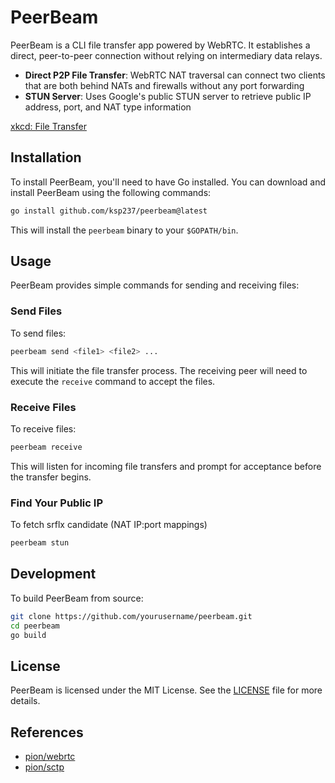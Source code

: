 # PeerBeam

PeerBeam is a CLI file transfer app powered by WebRTC. It establishes a direct, peer-to-peer connection without relying on intermediary data relays. 

- **Direct P2P File Transfer**: WebRTC NAT traversal can connect two clients that are both behind NATs and firewalls without any port forwarding
- **STUN Server**: Uses Google's public STUN server to retrieve public IP address, port, and NAT type information

[xkcd: File Transfer](https://xkcd.com/949/)

## Installation

To install PeerBeam, you'll need to have Go installed. You can download and install PeerBeam using the following commands:

```bash
go install github.com/ksp237/peerbeam@latest
```

This will install the `peerbeam` binary to your `$GOPATH/bin`.

## Usage

PeerBeam provides simple commands for sending and receiving files:

### Send Files

To send files:

```bash
peerbeam send <file1> <file2> ...
```

This will initiate the file transfer process. The receiving peer will need to execute the `receive` command to accept the files.

### Receive Files

To receive files:

```bash
peerbeam receive
```

This will listen for incoming file transfers and prompt for acceptance before the transfer begins.

### Find Your Public IP

To fetch srflx candidate (NAT IP:port mappings)

```bash
peerbeam stun
```

## Development

To build PeerBeam from source:

```bash
git clone https://github.com/yourusername/peerbeam.git
cd peerbeam
go build
```

## License

PeerBeam is licensed under the MIT License. See the [LICENSE](LICENSE) file for more details.

## References
* [pion/webrtc](https://github.com/pion/webrtc)
* [pion/sctp](https://github.com/pion/sctp)
